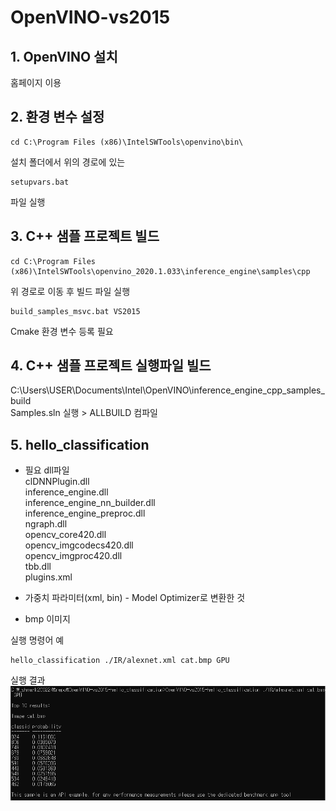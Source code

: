 # OpenVINO-vs2015

## 1. OpenVINO 설치
홈페이지 이용

## 2. 환경 변수 설정<br/>
```
cd C:\Program Files (x86)\IntelSWTools\openvino\bin\
```
설치 폴더에서 위의 경로에 있는
```
setupvars.bat
```
파일 실행

## 3. C++ 샘플 프로젝트 빌드
```
cd C:\Program Files (x86)\IntelSWTools\openvino_2020.1.033\inference_engine\samples\cpp
```
위 경로로 이동 후 빌드 파일 실행
```
build_samples_msvc.bat VS2015
```
Cmake 환경 변수 등록 필요

## 4. C++ 샘플 프로젝트 실행파일 빌드

C:\Users\USER\Documents\Intel\OpenVINO\inference_engine_cpp_samples_build <br/>
Samples.sln 실행 > ALLBUILD 컴파일

## 5. hello_classification
* 필요 dll파일<br/>
clDNNPlugin.dll<br/>
inference_engine.dll<br/>
inference_engine_nn_builder.dll<br/>
inference_engine_preproc.dll<br/>
ngraph.dll<br/>
opencv_core420.dll<br/>
opencv_imgcodecs420.dll<br/>
opencv_imgproc420.dll<br/>
tbb.dll<br/>
plugins.xml<br/>

* 가중치 파라미터(xml, bin) - Model Optimizer로 변환한 것<br/>
* bmp 이미지<br/>

실행 명령어 예
```
hello_classification ./IR/alexnet.xml cat.bmp GPU
```

실행 결과
<img src="/doc/result.png" title="result" alt="result"></img><br/>